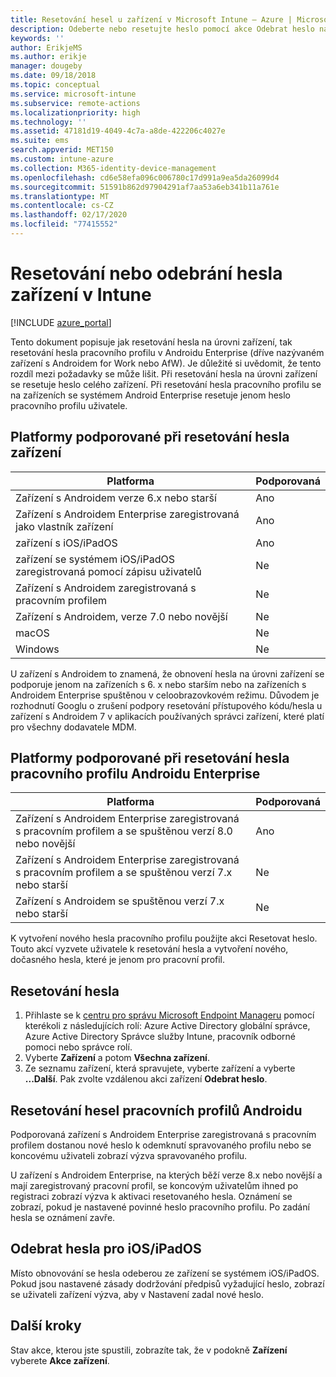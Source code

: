 ```yaml
---
title: Resetování hesel u zařízení v Microsoft Intune – Azure | Microsoft Docs
description: Odeberte nebo resetujte heslo pomocí akce Odebrat heslo na zařízeních v Intune, která spravujete nebo monitorujete.
keywords: ''
author: ErikjeMS
ms.author: erikje
manager: dougeby
ms.date: 09/18/2018
ms.topic: conceptual
ms.service: microsoft-intune
ms.subservice: remote-actions
ms.localizationpriority: high
ms.technology: ''
ms.assetid: 47181d19-4049-4c7a-a8de-422206c4027e
ms.suite: ems
search.appverid: MET150
ms.custom: intune-azure
ms.collection: M365-identity-device-management
ms.openlocfilehash: cd6e58efa096c006780c17d991a9ea5da26099d4
ms.sourcegitcommit: 51591b862d97904291af7aa53a6eb341b11a761e
ms.translationtype: MT
ms.contentlocale: cs-CZ
ms.lasthandoff: 02/17/2020
ms.locfileid: "77415552"
---
```

# <a name="reset-or-remove-a-device-passcode-in-intune"></a>Resetování nebo odebrání hesla zařízení v Intune

[!INCLUDE [azure_portal](../includes/azure_portal.md)]

Tento dokument popisuje jak resetování hesla na úrovni zařízení, tak resetování hesla pracovního profilu v Androidu Enterprise (dříve nazývaném zařízení s Androidem for Work nebo AfW). Je důležité si uvědomit, že tento rozdíl mezi požadavky se může lišit. Při resetování hesla na úrovni zařízení se resetuje heslo celého zařízení. Při resetování hesla pracovního profilu se na zařízeních se systémem Android Enterprise resetuje jenom heslo pracovního profilu uživatele.

## <a name="supported-platforms-for-device-level-passcode-reset"></a>Platformy podporované při resetování hesla zařízení

| Platforma | Podporovaná |
| ---- | ---- |
| Zařízení s Androidem verze 6.x nebo starší | Ano |
| Zařízení s Androidem Enterprise zaregistrovaná jako vlastník zařízení | Ano |
| zařízení s iOS/iPadOS | Ano |
| zařízení se systémem iOS/iPadOS zaregistrovaná pomocí zápisu uživatelů | Ne |
| Zařízení s Androidem zaregistrovaná s pracovním profilem | Ne |
| Zařízení s Androidem, verze 7.0 nebo novější | Ne |
| macOS | Ne |
| Windows | Ne |

U zařízení s Androidem to znamená, že obnovení hesla na úrovni zařízení se podporuje jenom na zařízeních s 6. x nebo starším nebo na zařízeních s Androidem Enterprise spuštěnou v celoobrazovkovém režimu. Důvodem je rozhodnutí Googlu o zrušení podpory resetování přístupového kódu/hesla u zařízení s Androidem 7 v aplikacích používaných správci zařízení, které platí pro všechny dodavatele MDM.

## <a name="supported-platforms-for-android-enterprise-work-profile-passcode-reset"></a>Platformy podporované při resetování hesla pracovního profilu Androidu Enterprise

| Platforma | Podporovaná |
| ---- | ---- |
| Zařízení s Androidem Enterprise zaregistrovaná s pracovním profilem a se spuštěnou verzí 8.0 nebo novější | Ano |
| Zařízení s Androidem Enterprise zaregistrovaná s pracovním profilem a se spuštěnou verzí 7.x nebo starší | Ne |
| Zařízení s Androidem se spuštěnou verzí 7.x nebo starší | Ne |

K vytvoření nového hesla pracovního profilu použijte akci Resetovat heslo. Touto akcí vyzvete uživatele k resetování hesla a vytvoření nového, dočasného hesla, které je jenom pro pracovní profil. 

## <a name="reset-a-passcode"></a>Resetování hesla


1. Přihlaste se k [centru pro správu Microsoft Endpoint Manageru](https://go.microsoft.com/fwlink/?linkid=2109431) pomocí kterékoli z následujících rolí: Azure Active Directory globální správce, Azure Active Directory Správce služby Intune, pracovník odborné pomoci nebo správce rolí.
2. Vyberte **Zařízení** a potom **Všechna zařízení**.
3. Ze seznamu zařízení, která spravujete, vyberte zařízení a vyberte **...Další**. Pak zvolte vzdálenou akci zařízení **Odebrat heslo**.

## <a name="reset-android-work-profile-passcodes"></a>Resetování hesel pracovních profilů Androidu

Podporovaná zařízení s Androidem Enterprise zaregistrovaná s pracovním profilem dostanou nové heslo k odemknutí spravovaného profilu nebo se koncovému uživateli zobrazí výzva spravovaného profilu.

U zařízení s Androidem Enterprise, na kterých běží verze 8.x nebo novější a mají zaregistrovaný pracovní profil, se koncovým uživatelům ihned po registraci zobrazí výzva k aktivaci resetovaného hesla. Oznámení se zobrazí, pokud je nastavené povinné heslo pracovního profilu. Po zadání hesla se oznámení zavře.


## <a name="remove-iosipados-passcodes"></a>Odebrat hesla pro iOS/iPadOS

Místo obnovování se hesla odeberou ze zařízení se systémem iOS/iPadOS. Pokud jsou nastavené zásady dodržování předpisů vyžadující heslo, zobrazí se uživateli zařízení výzva, aby v Nastavení zadal nové heslo.

## <a name="next-steps"></a>Další kroky

Stav akce, kterou jste spustili, zobrazíte tak, že v podokně **Zařízení** vyberete **Akce zařízení**.
